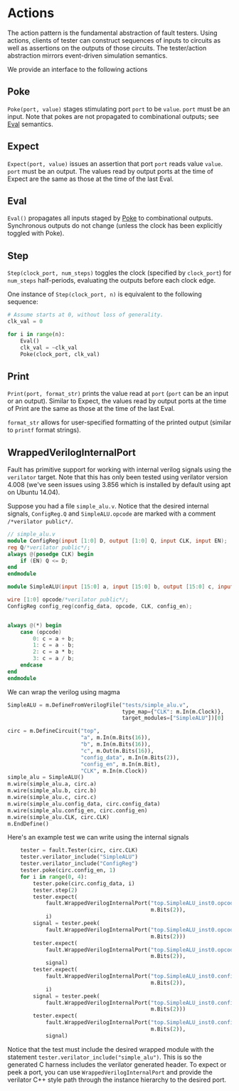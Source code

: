# Actions
The action pattern is the fundamental abstraction of fault testers. Using actions, clients of tester can construct sequences of inputs to circuits as well as assertions on the outputs of those circuits. The tester/action abstraction mirrors event-driven simulation semantics.

We provide an interface to the following actions

## Poke
`Poke(port, value)` stages stimulating port `port` to be `value`. `port` must be an input. Note that pokes are not propagated to combinational outputs; see [Eval](#eval) semantics.

## Expect
`Expect(port, value)` issues an assertion that port `port` reads value `value`. `port` must be an output. The values read by output ports at the time of Expect are the same as those at the time of the last Eval.

## Eval
`Eval()` propagates all inputs staged by [Poke](#poke) to combinational outputs. Synchronous outputs do not change (unless the clock has been explicitly toggled with Poke).

## Step
`Step(clock_port, num_steps)` toggles the clock (specified by `clock_port`) for `num_steps` half-periods, evaluating the outputs before each clock edge.

One instance of `Step(clock_port, n)` is equivalent to the following sequence:

```python
# Assume starts at 0, without loss of generality.
clk_val = 0

for i in range(n):
    Eval()
    clk_val = ~clk_val
    Poke(clock_port, clk_val)
```

## Print
`Print(port, format_str)` prints the value read at `port` (`port` can be an input or an output). Similar to Expect, the values read by output ports at the time of Print are the same as those at the time of the last Eval.

`format_str` allows for user-specified formatting of the printed output (similar to `printf` format strings).

## WrappedVerilogInternalPort
Fault has primitive support for working with internal verilog signals using the
`verilator` target.  Note that this has only been tested using verilator
version 4.008 (we've seen issues using 3.856 which is installed by default
using apt on Ubuntu 14.04).

Suppose you had a file `simple_alu.v`. Notice that the desired internal
signals, `ConfigReg.Q` and `SimpleALU.opcode` are marked with a comment
`/*verilator public*/`.

```verilog
// simple_alu.v
module ConfigReg(input [1:0] D, output [1:0] Q, input CLK, input EN);
reg Q/*verilator public*/;
always @(posedge CLK) begin
    if (EN) Q <= D;
end
endmodule

module SimpleALU(input [15:0] a, input [15:0] b, output [15:0] c, input [1:0] config_data, input config_en, input CLK);

wire [1:0] opcode/*verilator public*/;
ConfigReg config_reg(config_data, opcode, CLK, config_en);


always @(*) begin
    case (opcode)
        0: c = a + b;
        1: c = a - b;
        2: c = a * b;
        3: c = a / b;
    endcase
end
endmodule
```

We can wrap the verilog using magma

```python
SimpleALU = m.DefineFromVerilogFile("tests/simple_alu.v",
                                    type_map={"CLK": m.In(m.Clock)},
                                    target_modules=["SimpleALU"])[0]

circ = m.DefineCircuit("top",
                       "a", m.In(m.Bits(16)),
                       "b", m.In(m.Bits(16)),
                       "c", m.Out(m.Bits(16)),
                       "config_data", m.In(m.Bits(2)),
                       "config_en", m.In(m.Bit),
                       "CLK", m.In(m.Clock))
simple_alu = SimpleALU()
m.wire(simple_alu.a, circ.a)
m.wire(simple_alu.b, circ.b)
m.wire(simple_alu.c, circ.c)
m.wire(simple_alu.config_data, circ.config_data)
m.wire(simple_alu.config_en, circ.config_en)
m.wire(simple_alu.CLK, circ.CLK)
m.EndDefine()
```

Here's an example test we can write using the internal signals

```python
    tester = fault.Tester(circ, circ.CLK)
    tester.verilator_include("SimpleALU")
    tester.verilator_include("ConfigReg")
    tester.poke(circ.config_en, 1)
    for i in range(0, 4):
        tester.poke(circ.config_data, i)
        tester.step(2)
        tester.expect(
            fault.WrappedVerilogInternalPort("top.SimpleALU_inst0.opcode",
                                             m.Bits(2)),
            i)
        signal = tester.peek(
            fault.WrappedVerilogInternalPort("top.SimpleALU_inst0.opcode",
                                             m.Bits(2)))
        tester.expect(
            fault.WrappedVerilogInternalPort("top.SimpleALU_inst0.opcode",
                                             m.Bits(2)),
            signal)
        tester.expect(
            fault.WrappedVerilogInternalPort("top.SimpleALU_inst0.config_reg.Q",
                                             m.Bits(2)),
            i)
        signal = tester.peek(
            fault.WrappedVerilogInternalPort("top.SimpleALU_inst0.config_reg.Q",
                                             m.Bits(2)))
        tester.expect(
            fault.WrappedVerilogInternalPort("top.SimpleALU_inst0.config_reg.Q",
                                             m.Bits(2)),
            signal)
```

Notice that the test must include the desired wrapped module with the statement
`tester.verilator_include("simple_alu")`. This is so the generated C harness
includes the verilator generated header.  To expect or peek a port, you can use
`WrappedVerilogInternalPort` and provide the verilator C++ style path through
the instance hierarchy to the desired port.
